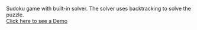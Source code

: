 Sudoku game with built-in solver. The solver uses backtracking to solve the puzzle. <br>
<a href = "https://youtu.be/aN0Qx1vYW2Q">Click here to see a Demo</a>
